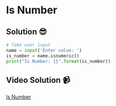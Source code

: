 # Is Number

## Solution 😎

```python
# Take user input
name = input('Enter value: ')
is_number = name.isnumeric()
print("Is Number: {}".format(is_number))
```

## Video Solution 📹

[Is Number](https://drive.google.com/file/d/1RfxI_XwF6eQ8rVnqYNEQcq890FDHyfT9/view?usp=share_link)
